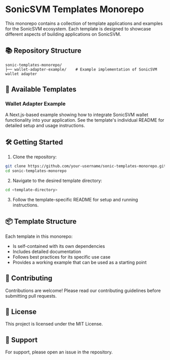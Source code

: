 # SonicSVM Templates Monorepo

This monorepo contains a collection of template applications and examples for the SonicSVM ecosystem. Each template is designed to showcase different aspects of building applications on SonicSVM.

## 📚 Repository Structure

```
sonic-templates-monorepo/
├── wallet-adapter-example/    # Example implementation of SonicSVM wallet adapter
```

## 🚀 Available Templates

### Wallet Adapter Example

A Next.js-based example showing how to integrate SonicSVM wallet functionality into your application. See the template's individual README for detailed setup and usage instructions.

## 🛠 Getting Started

1. Clone the repository:

```bash
git clone https://github.com/your-username/sonic-templates-monorepo.git
cd sonic-templates-monorepo
```

2. Navigate to the desired template directory:

```bash
cd <template-directory>
```

3. Follow the template-specific README for setup and running instructions.

## 📦 Template Structure

Each template in this monorepo:

- Is self-contained with its own dependencies
- Includes detailed documentation
- Follows best practices for its specific use case
- Provides a working example that can be used as a starting point

## 🤝 Contributing

Contributions are welcome! Please read our contributing guidelines before submitting pull requests.

## 📄 License

This project is licensed under the MIT License.

## 📮 Support

For support, please open an issue in the repository.
